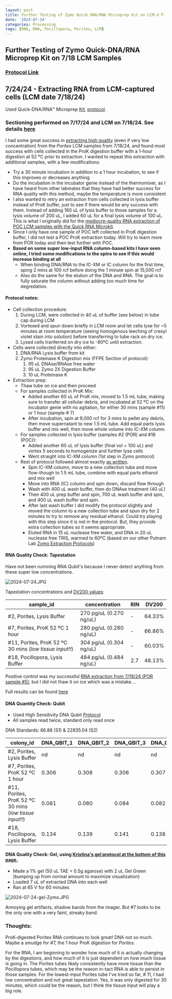 ```yaml
---
layout: post
title: Further Testing of Zymo Quick DNA/RNA Microprep Kit on LCM-d P. acuta and P. compressa
date: '2024-07-24'
categories: Processing
tags: [RNA, DNA, Pocillopora, Porites, LCM]
---
```


## Further Testing of Zymo Quick-DNA/RNA Microprep Kit on 7/18 LCM Samples

### [Protocol Link](https://files.zymoresearch.com/protocols/_d7005t_d7005_quick-dna-rna_microprep_plus_kit.pdf)

## 7/24/24 - Extracting RNA from LCM-captured cells (LCM date 7/18/24)

Used Quick-DNA/RNA™ Microprep [Kit](https://www.zymoresearch.com/products/quick-dna-rna-microprep-plus-kit), [protocol](https://files.zymoresearch.com/protocols/_d7005t_d7005_quick-dna-rna_microprep_plus_kit.pdf).

### Sectioning performed on 7/17/24 and LCM on 7/18/24. See details [here](https://zdellaert.github.io/ZD_Putnam_Lab_Notebook/LCM-Test-4/) 

I had some great success in [extracting high quality](https://zdellaert.github.io/ZD_Putnam_Lab_Notebook/LCM-20240718-RNA-DNA-Extractions-Zymo/) (even if very low concentration) from the *Porites* LCM samples from 7/18/24, and found most success with cells collected in the ProK digestion buffer with a 1-hour digestion at 52 ºC prior to extraction. I wanted to repeat this extraction with additional samples, with a few modifications:
- Try a 30 minute incubation in addition to a 1 hour incubation, to see if this improves or decreases anything
- Do the incubation in the incubator genie instead of the thermomixer, as I have heard from other labmates that they have had better success for RNA quality with this method, maybe the temperature is more consistent
- I also wanted to retry an extraction from cells collected in lysis buffer instead of ProK buffer, just to see if there would be any success with them. Instead of adding 160 uL of lysis buffer to those samples for a lysis volume of 200 uL, I added 60 uL for a final lysis volume of 100 uL. This is what I originally did for the [mediocre-quality RNA extraction of POC LCM samples with the Quick RNA Microkit](https://zdellaert.github.io/ZD_Putnam_Lab_Notebook/LCM-20240613-RNA-Extractions-Zymo/).
- Since I only have one sample of POC left collected in ProK digestion buffer, I did not test a POC ProK extraction today. Will try to learn more from POR today and then test further with POC.
- **Based on some super low-input RNA column-based kits I have seen online, I tried some modifications to the spins to see if this would increase binding at all**
  - When binding DNA/RNA to the IC-XM or IC column for the first time, sping 2 mins at 100 rcf before doing the 1 minute spin at 15,000 rcf
  - Also do the same for the elution of the DNA and RNA. The goal is to fully saturate the column without adding too much time for degredation.

#### Protocol notes:

- Cell collection procedure:
  1. During LCM, were collected in 40 uL of buffer (see below) in tube cap during LCM
  2. Vortexed and spun down briefly in LCM room and let cells lyse for ~5 minutes at room temperature (seeing homogenous leeching of cresyl violet stain into solution) before transferring to tube rack on dry ice.
  3. Lysed cells tranferred on dry ice to -80ºC until extraction.
- Cells were collected directly into either:
  1. DNA/RNA Lysis buffer from kit
  2. Zymo Proteinase K Digestion mix (FFPE Section of protocol):
     1. 95 uL DNAse/RNAse free water
     2. 95 uL Zymo 2X Digestion Buffer
     3. 10 uL Proteinase K
- Extraction prep:
  - Thaw tube on ice and then proceed
  - For samples collected in ProK Mix:
    - Added another 60 uL of ProK mix, moved to 1.5 mL tube, making sure to transfer all cellular debris, and incubated at 52 ºC on the incubator genie with no agitation, for either 30 mins (sample #11) or 1 hour (sample # 7)
    - After incubation, spin at 9,000 rcf for 3 mins to pellet any debris, then move supernatant to new 1.5 mL tube. Add equal parts lysis buffer and mix well, then move whole volume into IC-XM column.
  - For samples collected in lysis buffer (samples #2 (POR) and #18 (POC)):
    - Added another 60 uL of lysis buffer (final vol = 100 uL) and vortex 5 seconds to homogenize and further lyse cells
    - Went straight into IC-XM column (1st step in Zymo protocol)
  - Rest of protocol followed almost exactly [as written](https://files.zymoresearch.com/protocols/_d7005t_d7005_quick-dna-rna_microprep_plus_kit.pdf). 
    - Spin IC-XM column, move to a new collection tube and move flow-though to 1.5 mL tube, combine with equal parts ethanol and mix well
    - Move into RNA (IC) column and spin down, discard flow through
    - Wash with 400 uL wash buffer, then do DNAse treatment (40 uL)
    - Then 400 uL prep buffer and spin, 700 uL wash buffer and spin, and 400 uL wash buffer and spin.
    - After last wash buffer I did modify the protocol slightly and moved the column to a new collection tube and spun dry for 2 minutes to try to remove any residual ethanol. Could try playing with this step since it is not in the protocol. But, they provide extra collection tubes so it seems appropriate.
    - Eluted RNA in 15 uL nuclease free water, and DNA in 20 uL nuclease free TRIS, warmed to 60ºC (based on our other Putnam Lab [Zymo Extraction Protocols](https://zdellaert.github.io/ZD_Putnam_Lab_Notebook/Protocols_Zymo_Quick_DNA_RNA_Miniprep_Plus/))

#### RNA Quality Check: Tapestation

Have not been runnning RNA Qubit's because I never detect anything from these super low concentrations.

![2024-07-24.JPG](https://github.com/zdellaert/ZD_Putnam_Lab_Notebook/blob/master/images/tapestation/2024-07-24.JPG?raw=true)

Tapestation concentrations and [DV200 values](https://www.agilent.com/en/promotions/tapestation-dv200-determination):

| sample_id | concentration | RIN | DV200 | 
|-----------|------------|------------|-------|
| #2, Porites, Lysis Buffer   |  270 pg/uL (0.270 ng/uL) | - | 64.33% |
| #7, Porites, ProK 52 ºC 1 hour  |   280 pg/uL (0.280 ng/uL)  | - | 66.86% |
| #11, Porites, ProK 52 ºC 30 mins (*low tissue input!!*)  |   304 pg/uL (0.304 ng/uL)  | - | 60.03% |
| #18, Pocillopora, Lysis Buffer   |  484 pg/uL (0.484 ng/uL) | 2.7 | 48.13% |

Positive control was my successful [RNA extraction from 7/19/24 (POR sample #5)](https://zdellaert.github.io/ZD_Putnam_Lab_Notebook/LCM-20240718-RNA-DNA-Extractions-Zymo/), but I did not thaw it on ice which was a mistake....

Full results can be found [here](https://github.com/zdellaert/ZD_Putnam_Lab_Notebook/blob/master/images/tapestation/2024-07-24.pdf)

#### DNA Quantity Check: Qubit

- Used High Sensitivity DNA Qubit [Protocol](https://zdellaert.github.io/ZD_Putnam_Lab_Notebook/Qubit-Protocol/)
- All samples read twice, standard only read once

DNA Standards: 66.88 (S1) & 22835.04 (S2)

| colony_id                      | DNA_QBIT_1 | DNA_QBIT_2 |   DNA_QBIT_3      | DNA_QBIT_AVG |
|--------------------------------|------------|------------|-------------------|--------------|
| #2, Porites, Lysis Buffer      |    nd      |    nd      |       nd          |        nd    |
| #7, Porites, ProK 52 ºC 1 hour |    0.306   |    0.308   |       0.306       |      0.307   |
| #11, Porites, ProK 52 ºC 30 mins (*low tissue input!!*)  |  0.081    | 0.080 |    0.084    |   0.082   |
| #18, Pocillopora, Lysis Buffer |    0.134   |    0.139   |       0.141       |    0.138    |

#### DNA Quality Check: Gel, using [Kristina's gel protocol at the bottom of this page.](https://zdellaert.github.io/ZD_Putnam_Lab_Notebook/Protocols_Zymo_Quick_DNA_RNA_Miniprep_Plus/)

- Made a 1% gel (50 uL TAE + 0.5g agarose) with 2 uL Gel Green (bumping up from normal amount to maximize visualization)
- Loaded 7 uL of extracted DNA into each well
- Ran at 65 V for 60 minutes

![2024-07-24-gel-Zymo.JPG](https://github.com/zdellaert/ZD_Putnam_Lab_Notebook/blob/master/images/gels/2024-07-24-gel-Zymo.JPG?raw=true)

Annoying gel artifacts, shadow bands from the imager. But #7 looks to be the only one with a very faint, streaky band.

### Thoughts: 

ProK-digested Porites RNA continues to look great! DNA not so much. Maybe a smudge for #7, the 1 hour ProK digestion for *Porites*.

For the RNA, I am beginning to wonder how much of it is actually changing by the digestions, and how much of it is just dependent on how much tissue is going in. The Porites tubes likely consistently have more tissue than the Pocillopora tubes, which may be the reason in-tact RNA is able to persist in those samples. For the lowest-input Porites tube I've tried so far, # 11, I had low concentration and not great tapestation. Yes, it was only digested for 30 minutes, which could be the reason, but I think the tissue input will play a big role.